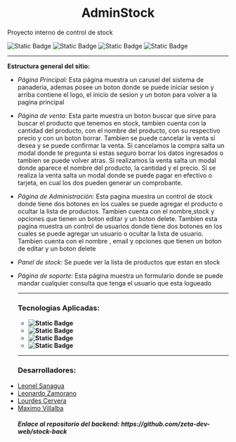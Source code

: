 <h1 align="center">AdminStock</h1>
<p>Proyecto interno de control de stock</p>
<div><img alt="Static Badge" src="https://badgen.net/badge/Version/2.0"> <img alt="Static Badge" src="https://badgen.net/badge/Mobile/First/red">
 <img alt="Static Badge" src="https://badgen.net/badge/Contributors/3/green"> <img alt="Static Badge" src="https://badgen.net/badge/Test and Deploy/passing/yellow"></div>
 <hr>
<p><b>Estructura general del sitio:</b></p>
<ul>
<li><p><i>Página Principal:</i> Esta página muestra un carusel del sistema de panaderia, ademas posee un boton donde se puede iniciar sesion y arriba contiene el logo, el inicio de sesion y un boton para volver a la pagina principal </p>
</li>
<li><p><i>Página de venta:</i> Esta parte muestra un boton buscar que sirve para buscar el producto que tenemos en stock, tambien cuenta con la cantidad del producto, con el nombre del producto, con su respectivo precio y con un boton borrar.
Tambien se puede cancelar la venta si desea y se puede confirmar la venta.
Si cancelamos la compra salta un modal donde te pregunta si estas seguro borrar los datos ingresados o tambien se puede volver atras.
Si realizamos la venta salta un modal donde aparece el nombre del producto, la cantidad y el precio.
Si se realiza la venta salta un modal donde se puede pagar en efectivo o tarjeta, en cual los dos pueden generar un comprobante.
</p>
</li>
<li><p><i>Página de Administración:</i> Esta pagina muestra un control de stock donde tiene dos botones en los cuales se puede agregar el producto o ocultar la lista de productos.
Tambien cuenta con el nombre,stock y opciones que tienen un boton editar y un boton delete.
Tambien esta pagina muestra un control de usuarios donde tiene dos botones en los cuales se puede agregar un usuario o ocultar la lista de usuario.
Tambien cuenta con el nombre , email y opciones que tienen un boton de editar y un boton delete </p>
</li>
<li><p><i>Panel de stock:</i> Se puede ver la lista de productos que estan en stock</p>
</li>
<li><p><i>Página de soporte:</i> Esta página muestra un formulario donde se puede mandar cualquier consulta que tenga el usuario que esta logueado</p>
</li>
 <hr>
<h3>Tecnologias Aplicadas:</h3>
<ul>
  <li><b><img alt="Static Badge" src="https://badgen.net/badge/HTML/5/black"></b></li>
 <li><b><img alt="Static Badge" src="https://badgen.net/badge/CSS/3/red"></b></li>
  <li><b><img alt="Static Badge" src="https://badgen.net/#badge/REACT/JS"></b></li>
   <li><b><img alt="Static Badge" src="https://badgen.net/#badge/REACT/EXPRESS.JS></b></li>
    <li><b><img alt="Static Badge" src="https://badgen.net/#badge/NODE"></b></li>
</ul>
 <hr>
 <h3>Desarrolladores:</h3>
 <li><a target="_blank" class="fcc-btn" href="https://github.com/LeonelSanagua/">Leonel Sanagua</a></li>
 <li> <a target="_blank" class="fcc-btn" href="https://github.com/zeta-dev-web">Leonardo Zamorano</a></li>
 <li> <a target="_blank" class="fcc-btn" href="https://github.com/lourcervera">Lourdes Cervera</a></li>
  <li> <a target="_blank" class="fcc-btn" href="https://github.com/MVillalbaZ">Maximo Villalba</a></li>
<h5>Enlace al repositorio del backend: https://github.com/zeta-dev-web/stock-back </h3>